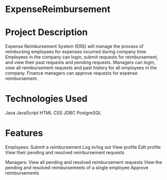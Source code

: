 # ExpenseReimbursement

# Project Description
Expense Reimbursement System (ERS) will manage the process of reimbursing employees for expenses incurred during company time. Employees in the company can login, submit requests for reimbursement, and view their past requests and pending requests. Managers can login, view all reimbursement requests and past history for all employees in the company. Finance managers can approve requests for expense reimbursement.

# Technologies Used
Java
JavaScript
HTML
CSS
JDBC
PostgreSQL

# Features
Employees:
Submit a reimbursement
Log in/log out
View profile
Edit profile
View their pending and resolved reimbursement requests

Managers:
View all pending and resolved reimbursement requests
View the pending and resolved reimbursements of a single employee
Approve reimbursements
